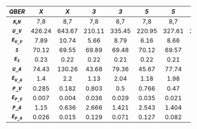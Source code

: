 | ***QBER***                | ***X*** | ***X*** | ***3*** | ***3*** | ***5*** | ***5*** | ***7*** | ***7*** |
|:-------------------------:|:-------:|:-------:|:-------:|:-------:|:-------:|:-------:|:-------:|:-------:|
| ***`K`,`N`***             | 7,8     | 8,7     | 7,8     | 8,7     | 7,8     | 8,7     | 7,8     | 8,7     |
| ***`U_V`***               | 426.24  | 643.67  | 210.11  | 335.45  | 220.95  | 327.61  | 219.18  | 343.28  |
| ***`E`<sub>`U_V`</sub>*** | 7.89    | 10.74   | 5.66    | 8.79    | 6.16    | 8.66    | 6.3     | 9.38    |
| ***`S`***                 | 70.12   | 69.55   | 69.89   | 69.48   | 70.12   | 69.57   | 70.18   | 69.57   |
| ***`E`<sub>`S`</sub>***   | 0.23    | 0.22    | 0.22    | 0.21    | 0.22    | 0.21    | 0.23    | 0.22    |
| ***`U_A`***               | 74.43   | 130.26  | 43.68   | 79.36   | 45.67   | 77.74   | 45.81   | 81.11   |
| ***`E`<sub>`U_A`</sub>*** | 1.4     | 2.2     | 1.13    | 2.04    | 1.18    | 1.98    | 1.25    | 2.15    |
| ***`P_V`***               | 0.285   | 0.182   | 0.803   | 0.5     | 0.766   | 0.47    | 0.751   | 0.478   |
| ***`E`<sub>`P_V`</sub>*** | 0.007   | 0.004   | 0.036   | 0.029   | 0.035   | 0.021   | 0.035   | 0.022   |
| ***`P_A`***               | 1.15    | 0.636   | 2.666   | 1.421   | 2.543   | 1.404   | 2.418   | 1.357   |
| ***`E`<sub>`P_A`</sub>*** | 0.026   | 0.015   | 0.129   | 0.071   | 0.127   | 0.082   | 0.104   | 0.067   |
